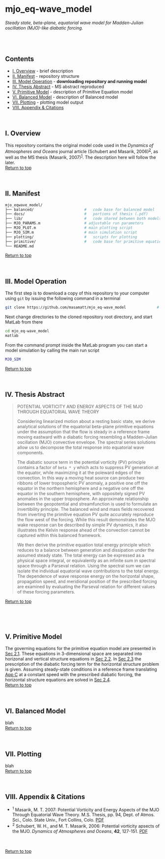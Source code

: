 # mjo_eq-wave_model

*Steady state, beta-plane, equatorial wave model for Madden-Julian oscillation (MJO)-like diabatic forcing.*
<br>
<br>
<br>
<br>


## Contents
* [I. Overview](#I-Overview) - brief description
* [II. Manifest](#II-Manifest) - repository structure
* [III. Model Operation](#III-Model-Operation) - **downloading repository and running model**
* [IV. Thesis Abstract](#IV-Thesis-Abstract) - MS abstract reproduced
* [V. Primitive Model](#V-Primitive-Model) - description of Primitive Equation model
* [VI. Balanced Model](#VI-Balanced-Model) - description of Balanced model
* [VII. Plotting](#VII-Plotting) - plotting model output
* [VIII. Appendix \& Citations](#VIII-Appendix--Citations)
<br><br><br>


## I. Overview
This repository contains the original model code used in the _Dynamics of Atmospheres and Oceans_ journal article (Schubert and Masarik, 2006)<sup>[2](#2)</sup>, as well as the MS thesis (Masarik,  2007)<sup>[1](#1)</sup>.  The description here will follow the later.
<br>
[Return to top](#mjo_eq-wave_model)
<br><br><br>


## II. Manifest
```bash
mjo_eqwave_model/
├── balanced/                       #   code base for balanced model
├── docs/                           #   portions of thesis (.pdf)
├── lib/                            #   code shared between both models
├── MJO_PARAMS.m                    # adjustable run parameters
├── MJO_PLOT.m                      # main plotting script
├── MJO_SIM.m                       # main simulation script
├── plotting/                       #   scripts for plotting
├── primitive/                      #   code base for primitive equation model
└── README.md
```
[Return to top](#mjo_eq-wave_model)
<br><br><br>


## III. Model Operation
The first step is to download a copy of this repository to your computer using `git` by
issuing the following command in a terminal
```bash
git clone https://github.com/masamatt/mjo_eq-wave_model              # clone locally as, ./mjo_eq-wave_model
```
Next change directories to the cloned repository root directory, and start MatLab from there
```bash
cd mjo_eq-wave_model
matlab
```
From the command prompt inside the MatLab program you can start a model simulation by calling the main run script
```matlab
MJO_SIM
```
[Return to top](#mjo_eq-wave_model)
<br><br><br>


## IV. Thesis Abstract
> POTENTIAL VORTICITY AND ENERGY ASPECTS OF THE MJO THROUGH
>                   EQUATORIAL WAVE THEORY
> 
>   Considering linearized motion about a resting basic state, we derive analytical solutions
> of the equatorial beta-plane primitive equations under the assumption that the flow is steady
> in a reference frame moving eastward with a diabatic forcing resembling a Madden-Julian oscillation (MJO)
> convective envelope.  The spectral series solutions allow us to
> decompose the total response into equatorial wave components.
>
>    The diabatic source term in the potential vorticity (PV) principle contains a factor 
> of `beta * y` which acts to suppress PV generation at the equator, while  maximizing it at the
> poleward edges of the convection.  In this way a moving heat source can produce two ribbons
> of lower tropospheric PV anomaly, a positive one off the equator in the northern hemisphere
> and a negative one off the equator in the southern hemisphere, with oppositely signed PV
> anomalies in the upper troposphere.  An approximate relationship between the geopotential
> and streamfunction is used to formulate an invertibility principle.  The balanced wind and 
> mass fields recovered from inverting the primitive equation PV quite accurately reproduce
> the flow west of the forcing.  While this result demonstrates the MJO wake response can
> be described by simple PV dynamics, it also illustrates the Kelvin response ahead of the 
> convection cannot be captured within this balanced framework.
>
>    We then derive the primitive equation total energy principle which reduces to a balance
> between generation and dissipation under the assumed steady state.  The total energy 
> can be expressed as a physical space integral, or equivalently as an infinite sum in spectral
> space through a Parseval relation.  Using the spectral sum we can isolate the individual
> equatorial wave contributions to the total energy.  The dependence of wave response energy
> on the horizontal shape, propagation speed, and meridional position of the prescribed
> forcing are examined by evaluating the Parseval relation for different values of these
> forcing parameters.
> <br>

[Return to top](#mjo_eq-wave_model)

<br><br><br>


## V. Primitive Model
The governing equations for the primitive equation model are presented in [Sec 2.1](https://github.com/masamatt/mjo_eq-wave_model/blob/master/docs/mtm_thesis_sec_2.1.pdf).  These 
equations in 3-dimensional space are separated into horizonal and vertical structure equations in [Sec 2.2](https://github.com/masamatt/mjo_eq-wave_model/blob/master/docs/mtm_thesis_sec_2.2.pdf). In 
[Sec 2.3](https://github.com/masamatt/mjo_eq-wave_model/blob/master/docs/mtm_thesis_sec_2.3.pdf) the prescription of the diabatic forcing term for the horizontal structure problem is given.  Assuming steady-state conditions in a reference frame translating [App C](https://github.com/masamatt/mjo_eq-wave_model/blob/master/docs/mtm_thesis_xi_coord.pdf) at a constant speed with the prescribed diabatic forcing, the horizontal structure equations are solved in [Sec 2.4]().
<br>
[Return to top](#mjo_eq-wave_model)
<br><br><br>


## VI. Balanced Model
blah<br>
[Return to top](#mjo_eq-wave_model)
<br><br><br>


## VII. Plotting
blah<br>
[Return to top](#mjo_eq-wave_model)
<br><br><br>


## VIII. Appendix \& Citations
* <sup><a name="1">1</a></sup> Masarik, M. T. 2007: Potential Vorticity and Energy Aspects of the MJO Through Equatorial Wave Theory.  M.S. Thesis, pp. 94, Dept. of Atmos. Sci., Colo. State Univ., Fort Collins, Colo. [PDF](http://schubert.atmos.colostate.edu/publications/theses/masarik_thesis_2007.pdf)
* <sup><a name="2">2</a></sup> Schubert, W. H., and M. T. Masarik, 2006: Potential vorticity apsects of the MJO. _Dynamics of Atmospheres and Oceans_, **42**,
127-151. [PDF](http://dx.doi.org/10.1016/j.dynatmoce.2006.02.003)

<br><br>
[Return to top](#mjo_eq-wave_model)
<br><br>

